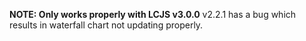 
**NOTE: Only works properly with LCJS v3.0.0** v2.2.1 has a bug which results in waterfall chart not updating properly.
